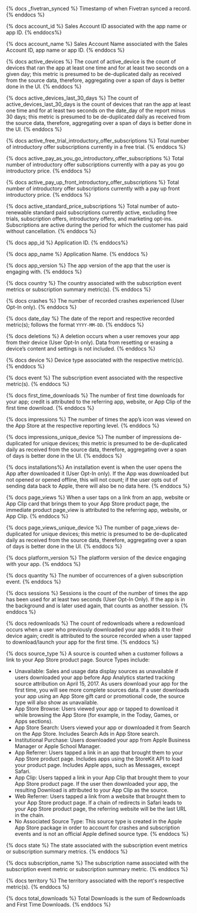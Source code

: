 {% docs _fivetran_synced %} Timestamp of when Fivetran synced a record. {% enddocs %}

{% docs account_id %} Sales Account ID associated with the app name or app ID. {% enddocs%}

{% docs account_name %} Sales Account Name associated with the Sales Account ID, app name or app ID. {% enddocs %}

{% docs active_devices %} The count of active_device is the count of devices that ran the app at least one time and for at least two seconds on a given day; this metric is presumed to be de-duplicated daily as received from the source data, therefore, aggregating over a span of days is better done in the UI. {% enddocs %}

{% docs active_devices_last_30_days %} The count of active_devices_last_30_days is the count of devices that ran the app at least one time and for at least two seconds on the date_day of the report minus 30 days; this metric is presumed to be de-duplicated daily as received from the source data, therefore, aggregating over a span of days is better done in the UI. {% enddocs %}

{% docs active_free_trial_introductory_offer_subscriptions %} Total number of introductory offer subscriptions currently in a free trial. {% enddocs %}

{% docs active_pay_as_you_go_introductory_offer_subscriptions %} Total number of introductory offer subscriptions currently with a pay as you go introductory price. {% enddocs %}

{% docs active_pay_up_front_introductory_offer_subscriptions %} Total number of introductory offer subscriptions currently with a pay up front introductory price. {% enddocs %}

{% docs active_standard_price_subscriptions %} Total number of auto-renewable standard paid subscriptions currently active, excluding free trials, 
subscription offers, introductory offers, and marketing opt-ins. Subscriptions are active during the period for which the customer has paid without cancellation. {% enddocs %}

{% docs app_id %} Application ID. {% enddocs%}

{% docs app_name %} Application Name. {% enddocs %}

{% docs app_version %} The app version of the app that the user is engaging with. {% enddocs %}

{% docs country %} The country associated with the subscription event metrics or subscription summary metric(s). {% enddocs %}

{% docs crashes %} The number of recorded crashes experienced (User Opt-In only). {% enddocs %}

{% docs date_day %} The date of the report and respective recorded metric(s); follows the format `YYYY-MM-DD`. {% enddocs %}

{% docs deletions %} A deletion occurs when a user removes your app from their device (User Opt-In only). Data from resetting or erasing a device’s content and settings is not included. {% enddocs %}

{% docs device %} Device type associated with the respective metric(s). {% enddocs %}

{% docs event %} The subscription event associated with the respective metric(s). {% enddocs %}

{% docs first_time_downloads %} The number of first time downloads for your app; credit is attributed to the referring app, website, or App Clip of the first time download. {% enddocs %}

{% docs impressions %} The number of times the app’s icon was viewed on the App Store at the respective reporting level. {% enddocs %}

{% docs impressions_unique_device %} The number of impressions de-duplicated for unique devices; this metric is presumed to be de-duplicated daily as received from the source data, therefore, aggregating over a span of days is better done in the UI. {% enddocs %}

{% docs installations%} An installation event is when the user opens the App after downloaded it (User Opt-In only). If the App was downloaded but not opened or opened offline, this will not count; if the user opts out of sending data back to Apple, there will also be no data here. {% enddocs %}

{% docs page_views %} When a user taps on a link from an app, website or App Clip card that brings them to your App Store product page, the immediate product page_view is attributed to the referring app, website, or App Clip. {% enddocs %}

{% docs page_views_unique_device %} The number of page_views de-duplicated for unique devices; this metric is presumed to be de-duplicated daily as received from the source data, therefore, aggregating over a span of days is better done in the UI. {% enddocs %}

{% docs platform_version %} The platform version of the device engaging with your app. {% enddocs %}

{% docs quantity %} The number of occurrences of a given subscription event. {% enddocs %}

{% docs sessions %} Sessions is the count of the number of times the app has been used for at least two seconds (User Opt-In Only). If the app is in the background and is later used again, that counts as another session. {% enddocs %}

{% docs redownloads %} The count of redownloads where a redownload occurs when a user who previously downloaded your app adds it to their device again; credit is attributed to the source recorded when a user tapped to download/launch your app for the first time. {% enddocs %}

{% docs source_type %} A source is counted when a customer follows a link to your App Store product page. 
Source Types include:
- Unavailable: Sales and usage data display sources as unavailable if users downloaded your app before App Analytics started tracking source attribution on April 15, 2017. As users download your app for the first time, you will see more complete sources data. If a user downloads your app using an App Store gift card or promotional code, the source type will also show as unavailable.
- App Store Browse: Users viewed your app or tapped to download it while browsing the App Store (for example, in the Today, Games, or Apps sections).
- App Store Search: Users viewed your app or downloaded it from Search on the App Store. Includes Search Ads in App Store search.
- Institutional Purchase: Users downloaded your app from Apple Business Manager or Apple School Manager.
- App Referrer: Users tapped a link in an app that brought them to your App Store product page. Includes apps using the StoreKit API to load your product page. Includes Apple apps, such as Messages, except Safari.
- App Clip: Users tapped a link in your App Clip that brought them to your App Store product page. If the user then downloaded your app, the resulting Download is attributed to your App Clip as the source.
- Web Referrer: Users tapped a link from a website that brought them to your App Store product page. If a chain of redirects in Safari leads to your App Store product page, the referring website will be the last URL in the chain.
- No Associated Source Type: This source type is created in the Apple App Store package in order to account for crashes and subscription events and is not an official Apple defined source type.
{% enddocs %}

{% docs state %} The state associated with the subscription event metrics or subscription summary metrics. {% enddocs %}

{% docs subscription_name %} The subscription name associated with the subscription event metric or subscription summary metric. {% enddocs %}

{% docs territory %} The territory associated with the report's respective metric(s). {% enddocs %}

{% docs total_downloads %} Total Downloads is the sum of Redownloads and First Time Downloads. {% enddocs %}





